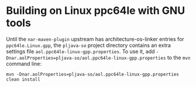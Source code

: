 # Building on Linux ppc64le with GNU tools

Until the `nar-maven-plugin` upstream has architecture-os-linker entries
for `ppc64le.Linux.gpp`, the `pljava-so` project directory
contains an extra settings file `aol.ppc64le-linux-gpp.properties`. To use it,
add `-Dnar.aolProperties=pljava-so/aol.ppc64le-linux-gpp.properties`
to the `mvn` command line:

    mvn -Dnar.aolProperties=pljava-so/aol.ppc64le-linux-gpp.properties clean install
